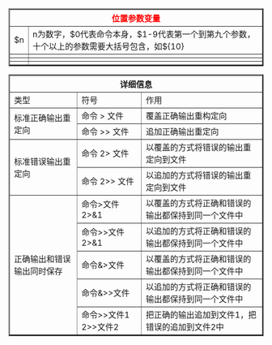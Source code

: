 <table border='2'>
	<th style='color:red' align='center' colspan='2'>位置参数变量</th>
    <tr>
    	<td>$n</td>
    	<td>n为数字，$0代表命令本身，$1-9代表第一个到第九个参数，十个以上的参数需要大括号包含，如${10}</td>
    </tr>
    <tr>
    	<td></td>
    	<td></td>
    </tr>
    <tr>
    	<td></td>
    	<td></td>
    </tr>
    <tr>
    	<td></td>
    	<td></td>
    </tr>
</table>



<table border=2>
    <th colspan='3' align='center'>详细信息</th>
    <tr>
        <td>类型</td>
        <td>符号</td>
        <td>作用</td>
    </tr>
    <tr>
    	<td rowspan='2'>标准正确输出重定向</td>
    	<td>命令 > 文件</td>
    	<td>覆盖正确输出重构定向</td>
    </tr>
    <tr>
    	<td>命令 >> 文件</td>
    	<td>追加正确输出重定向</td>
    </tr>
    <tr>
    	<td rowspan='2'>标准错误输出重定向</td>
        <td>命令 2> 文件</td>
        <td>以覆盖的方式将错误的输出重定向到文件</td>
    </tr>
    <tr>
    	<td>命令 2>> 文件</td>
        <td>以追加的方式将错误的输出重定向到文件</td>
    </tr>
    <tr>
    	<td rowspan='5'>正确输出和错误输出同时保存</td>
    	<td>命令>文件 2>&1 </td>
    	<td>以覆盖的方式将正确和错误的输出都保持到同一个文件中</td>
    </tr>
    <tr>
    	<td>命令>>文件 2>&1</td>
    	<td>以追加的方式将正确和错误的输出都保持到同一个文件中</td>
    </tr>
    <tr>
    	<td>命令&>文件</td>
    	<td>以覆盖的方式将正确和错误的输出都保持到同一个文件中</td>
    </tr>
    <tr>
    	<td>命令&>>文件</td>
        <td>以追加的方式将正确和错误的输出都保持到同一个文件中</td>
    </tr>
    <tr>
    	<td>命令>>文件1 2>>文件2</td>
    	<td>把正确的输出追加到文件1，把错误的追加到文件2中</td>
    </tr>
</table>